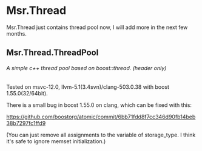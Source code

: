 # Msr.Thread

Msr.Thread just contains thread pool now, I will add more in the next few months.

## Msr.Thread.ThreadPool

###### A simple c++ thread pool based on boost::thread. (header only)

Tested on msvc-12.0, llvm-5.1(3.4svn)/clang-503.0.38 with boost 1.55.0(32/64bit).

There is a small bug in boost 1.55.0 on clang, which can be fixed with this:

https://github.com/boostorg/atomic/commit/6bb71fdd8f7cc346d90fb14beb38b7297fc1ffd9

(You can just remove all assignments to the variable of storage_type. I think it's safe to ignore memset initialization.)
